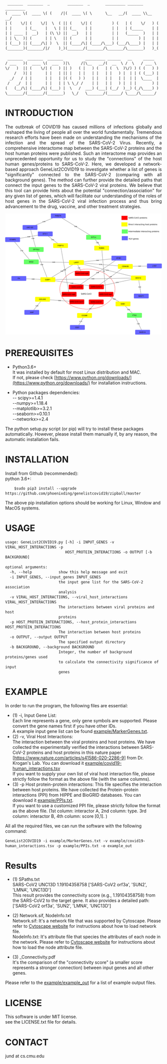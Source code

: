 ```

 _______  _______  _        _______  _       _________ _______ _________
(  ____ \(  ____ \( (    /|(  ____ \( \      \__   __/(  ____ \\__   __/
| (    \/| (    \/|  \  ( || (    \/| (         ) (   | (    \/   ) (   
| |      | (__    |   \ | || (__    | |         | |   | (_____    | |   
| | ____ |  __)   | (\ \) ||  __)   | |         | |   (_____  )   | |   
| | \_  )| (      | | \   || (      | |         | |         ) |   | |   
| (___) || (____/\| )  \  || (____/\| (____/\___) (___/\____) |   | |   
(_______)(_______/|/    )_)(_______/(_______/\_______/\_______)   )_(   
                                                                        
 _______  _______  _______          _________ ______   __     _____  
/ ___   )(  ____ \(  ___  )|\     /|\__   __/(  __  \ /  \   / ___ \ 
\/   )  || (    \/| (   ) || )   ( |   ) (   | (  \  )\/) ) ( (   ) )
    /   )| |      | |   | || |   | |   | |   | |   ) |  | | ( (___) |
  _/   / | |      | |   | |( (   ) )   | |   | |   | |  | |  \____  |
 /   _/  | |      | |   | | \ \_/ /    | |   | |   ) |  | |       ) |
(   (__/\| (____/\| (___) |  \   /  ___) (___| (__/  )__) (_/\____) )
\_______/(_______/(_______)   \_/   \_______/(______/ \____/\______/ 

 ```                                                                                        


# INTRODUCTION 
<div style="text-align: justify"> 
The outbreak of COVID19 has caused millions of infections globally and reshaped the living of people all over the world fundamentally.  
Tremendous research efforts have been made on understanding the mechanisms of the infection and the spread of the SARS-CoV-2 Virus. 
Recently, a comprehensive interactome map between the SARS-CoV-2 proteins and the host human proteins were published. Such an interactome map provides an unprecedented opportunity for us to study the "connections" of the host human genes/proteins to SARS-CoV-2.   Here, we developed a network-based approach
GeneList2COVID19 to investigate whether a list of genes is "significantly" connected to the SARS-CoV-2 (comparing with all background genes).  
The method can further provide the detailed paths that connect the input genes to the SARS-CoV-2 viral proteins. 
We believe that this tool can provide hints about the potential "connection/association" for any given list of genes, which will facilitate our understanding 
of the roles of host genes in the SARS-CoV-2 viral infection process and thus bring advancement to the drug, vaccine, and other treatment strategies.   
</div>  

![analysis](./image/Fig1.jpg)

# PREREQUISITES

* Python3.6+  
It was installed by default for most Linux distribution and MAC.  
If not, please check [https://www.python.org/downloads/](https://www.python.org/downloads/) for installation 
instructions. 

* Python packages dependencies:  
	-- scipy>=1.4.1  
	--numpy>=1.18.4  
	--matplotlib>=3.2.1  
	--seaborn>=0.10.1  
	--networkx>=2.4  

The python setup.py script (or pip) will try to install these packages automatically.
However, please install them manually if, by any reason, the automatic 
installation fails. 

# INSTALLATION
 
Install from Github (recommended):    
python 3.6+: 

```shell
	$sudo pip3 install --upgrade https://github.com/phoenixding/genelistcovid19/zipball/master
```


The above pip installation options should be working for Linux, Window and MacOS systems.   
  
# USAGE

```shell
usage: GeneList2COVID19.py [-h] -i INPUT_GENES -v VIRAL_HOST_INTERACTIONS -p
                           HOST_PROTEIN_INTERACTIONS -o OUTPUT [-b BACKGROUND]

optional arguments:
  -h, --help            show this help message and exit
  -i INPUT_GENES, --input_genes INPUT_GENES
                        the input gene list for the SARS-CoV-2 association
                        analysis
  -v VIRAL_HOST_INTERACTIONS, --viral_host_interactions VIRAL_HOST_INTERACTIONS
                        The interactions between viral proteins and host
                        proteins
  -p HOST_PROTEIN_INTERACTIONS, --host_protein_interactions HOST_PROTEIN_INTERACTIONS
                        The interaction between host proteins
  -o OUTPUT, --output OUTPUT
                        The specified output directory
  -b BACKGROUND, --background BACKGROUND
                        Integer, the number of background proteins/genes used
                        to calculate the connectivity significance of input
                        genes                        
```

# EXAMPLE
In order to run the program, the following files are essential: 
* (1) -i, Input Gene List:   
Each line represents a gene, only gene symbols are supported. Please convert the gene names first if you have other IDs.   
A example input gene list can be found [example/MarkerGenes.txt](example/MarkerGenes.txt).
* (2) -v, Viral Host Interactions:     
The interaction between the viral proteins and host proteins. 
We have collected the experimentally verified the interactions between SARS-CoV-2 proteins and host proteins in this nature paper [https://www.nature.com/articles/s41586-020-2286-9] from Dr. Krogan's Lab.
You can download it [example/covid19-human_interactions.tsv](example/covid19-human_interactions.tsv)  
If you want to supply your own list of viral host interaction file, please strictly follow the format as the above file (with the same columns). 
* (3) -p Host protein-protein interactions: 
This file specifies the interaction between host proteins. We have collected the Protein-protein interactions (PPI) from HIPPE and BioGRID databases. 
You can download it [example/PPIs.txt](example/PPIs.txt).   
If you want to use a customized PPI file, please strictly follow the format as the above file.  (1st column: interactor A, 2nd column: type. 3rd column: interactor B, 4th column: score [0,1]. )


All all the required files, we can run the software with the following command:    
```shell
GeneList2COVID19 -i example/MarkerGenes.txt -v example/covid19-human_interactions.tsv -p example/PPIs.txt -o example_out
```

# Results
* (1) SPaths.txt   
SARS-CoV2	UNC13D	1.19104358758	['SARS-CoV2 orf3a', 'SUN2', 'LMNA', 'UNC13D']  
This result provides the connectivity score (e.g., 1.19104358758) from the SARS-CoV2 to the target gene. 
It also provides a detailed path: ['SARS-CoV2 orf3a', 'SUN2', 'LMNA', 'UNC13D']    

* (2) Network.sif, NodeInfo.txt  
Network.sif: It's a network file that was supported by Cytoscape. Please refer to [Cytoscape website](https://cytoscape.org/) for instructions about how to load network file.   
NodeInfo.txt: It's attribute file that species the attributes of each node in the network.  Please refer to [Cytoscape website](https://cytoscape.org/) for instructions about how to load the node attribute file.   

* (3) _Connectivity.pdf    
It's the comparison of the "connectivity score" (a smaller score represents a stronger connection)  between input genes and all other genes.  

Please refer to the [example/example_out](example/example_out) for a list of example output files. 

# LICENSE 
 
This software is under MIT license.  
see the LICENSE.txt file for details. 


# CONTACT
jund  at cs.cmu.edu




                                 
                                 
                                 
                                 
                                 

                                                     
